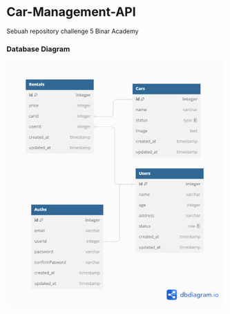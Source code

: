 # Car-Management-API

Sebuah repository challenge 5 Binar Academy

### Database Diagram

<p style="text-align: center" >
  <img src="./public/picture/relation%20database.png">
</p>
